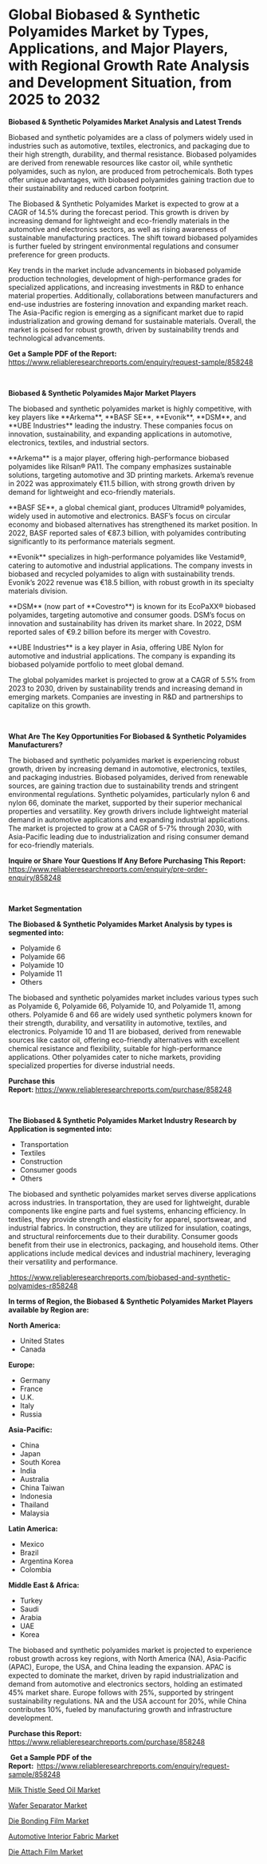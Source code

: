 <p><h1>Global Biobased & Synthetic Polyamides Market by Types, Applications, and Major Players, with Regional Growth Rate Analysis and Development Situation, from 2025 to 2032</h1></p><p><strong>Biobased & Synthetic Polyamides Market Analysis and Latest Trends</strong></p>
<p><p>Biobased and synthetic polyamides are a class of polymers widely used in industries such as automotive, textiles, electronics, and packaging due to their high strength, durability, and thermal resistance. Biobased polyamides are derived from renewable resources like castor oil, while synthetic polyamides, such as nylon, are produced from petrochemicals. Both types offer unique advantages, with biobased polyamides gaining traction due to their sustainability and reduced carbon footprint.</p><p>The Biobased & Synthetic Polyamides Market is expected to grow at a CAGR of 14.5% during the forecast period. This growth is driven by increasing demand for lightweight and eco-friendly materials in the automotive and electronics sectors, as well as rising awareness of sustainable manufacturing practices. The shift toward biobased polyamides is further fueled by stringent environmental regulations and consumer preference for green products.</p><p>Key trends in the market include advancements in biobased polyamide production technologies, development of high-performance grades for specialized applications, and increasing investments in R&D to enhance material properties. Additionally, collaborations between manufacturers and end-use industries are fostering innovation and expanding market reach. The Asia-Pacific region is emerging as a significant market due to rapid industrialization and growing demand for sustainable materials. Overall, the market is poised for robust growth, driven by sustainability trends and technological advancements.</p></p>
<p><strong>Get a Sample PDF of the Report:&nbsp;</strong> <a href="https://www.reliableresearchreports.com/enquiry/request-sample/858248?utm_campaign=83&utm_medium=2&utm_source=Github&utm_content=ia&utm_term=25012025&utm_id=biobased-synthetic-polyamides">https://www.reliableresearchreports.com/enquiry/request-sample/858248</a></p>
<p>&nbsp;</p>
<p><strong>Biobased & Synthetic Polyamides Major Market Players</strong></p>
<p><p>The biobased and synthetic polyamides market is highly competitive, with key players like **Arkema**, **BASF SE**, **Evonik**, **DSM**, and **UBE Industries** leading the industry. These companies focus on innovation, sustainability, and expanding applications in automotive, electronics, textiles, and industrial sectors.</p><p>**Arkema** is a major player, offering high-performance biobased polyamides like Rilsan® PA11. The company emphasizes sustainable solutions, targeting automotive and 3D printing markets. Arkema’s revenue in 2022 was approximately €11.5 billion, with strong growth driven by demand for lightweight and eco-friendly materials.</p><p>**BASF SE**, a global chemical giant, produces Ultramid® polyamides, widely used in automotive and electronics. BASF’s focus on circular economy and biobased alternatives has strengthened its market position. In 2022, BASF reported sales of €87.3 billion, with polyamides contributing significantly to its performance materials segment.</p><p>**Evonik** specializes in high-performance polyamides like Vestamid®, catering to automotive and industrial applications. The company invests in biobased and recycled polyamides to align with sustainability trends. Evonik’s 2022 revenue was €18.5 billion, with robust growth in its specialty materials division.</p><p>**DSM** (now part of **Covestro**) is known for its EcoPaXX® biobased polyamides, targeting automotive and consumer goods. DSM’s focus on innovation and sustainability has driven its market share. In 2022, DSM reported sales of €9.2 billion before its merger with Covestro.</p><p>**UBE Industries** is a key player in Asia, offering UBE Nylon for automotive and industrial applications. The company is expanding its biobased polyamide portfolio to meet global demand.</p><p>The global polyamides market is projected to grow at a CAGR of 5.5% from 2023 to 2030, driven by sustainability trends and increasing demand in emerging markets. Companies are investing in R&D and partnerships to capitalize on this growth.</p></p>
<p>&nbsp;</p>
<p><strong>What Are The Key Opportunities For Biobased & Synthetic Polyamides Manufacturers?</strong></p>
<p><p>The biobased and synthetic polyamides market is experiencing robust growth, driven by increasing demand in automotive, electronics, textiles, and packaging industries. Biobased polyamides, derived from renewable sources, are gaining traction due to sustainability trends and stringent environmental regulations. Synthetic polyamides, particularly nylon 6 and nylon 66, dominate the market, supported by their superior mechanical properties and versatility. Key growth drivers include lightweight material demand in automotive applications and expanding industrial applications. The market is projected to grow at a CAGR of 5-7% through 2030, with Asia-Pacific leading due to industrialization and rising consumer demand for eco-friendly materials.</p></p>
<p><strong>Inquire or Share Your Questions If Any Before Purchasing This Report:</strong> <a href="https://www.reliableresearchreports.com/enquiry/pre-order-enquiry/858248?utm_campaign=83&utm_medium=2&utm_source=Github&utm_content=ia&utm_term=25012025&utm_id=biobased-synthetic-polyamides">https://www.reliableresearchreports.com/enquiry/pre-order-enquiry/858248</a></p>
<p>&nbsp;</p>
<p><strong>Market Segmentation</strong></p>
<p><strong>The Biobased & Synthetic Polyamides Market Analysis by types is segmented into:</strong></p>
<p><ul><li>Polyamide 6</li><li>Polyamide 66</li><li>Polyamide 10</li><li>Polyamide 11</li><li>Others</li></ul></p>
<p><p>The biobased and synthetic polyamides market includes various types such as Polyamide 6, Polyamide 66, Polyamide 10, and Polyamide 11, among others. Polyamide 6 and 66 are widely used synthetic polymers known for their strength, durability, and versatility in automotive, textiles, and electronics. Polyamide 10 and 11 are biobased, derived from renewable sources like castor oil, offering eco-friendly alternatives with excellent chemical resistance and flexibility, suitable for high-performance applications. Other polyamides cater to niche markets, providing specialized properties for diverse industrial needs.</p></p>
<p><strong>Purchase this Report:&nbsp;</strong><a href="https://www.reliableresearchreports.com/purchase/858248?utm_campaign=83&utm_medium=2&utm_source=Github&utm_content=ia&utm_term=25012025&utm_id=biobased-synthetic-polyamides">https://www.reliableresearchreports.com/purchase/858248</a></p>
<p>&nbsp;</p>
<p><strong>The Biobased & Synthetic Polyamides Market Industry Research by Application is segmented into:</strong></p>
<p><ul><li>Transportation</li><li>Textiles</li><li>Construction</li><li>Consumer goods</li><li>Others</li></ul></p>
<p><p>The biobased and synthetic polyamides market serves diverse applications across industries. In transportation, they are used for lightweight, durable components like engine parts and fuel systems, enhancing efficiency. In textiles, they provide strength and elasticity for apparel, sportswear, and industrial fabrics. In construction, they are utilized for insulation, coatings, and structural reinforcements due to their durability. Consumer goods benefit from their use in electronics, packaging, and household items. Other applications include medical devices and industrial machinery, leveraging their versatility and performance.</p></p>
<p><a href="https://www.reliableresearchreports.com/biobased-and-synthetic-polyamides-r858248?utm_campaign=83&utm_medium=2&utm_source=Github&utm_content=ia&utm_term=25012025&utm_id=biobased-synthetic-polyamides">&nbsp;https://www.reliableresearchreports.com/biobased-and-synthetic-polyamides-r858248</a></p>
<p><strong>In terms of Region, the Biobased & Synthetic Polyamides Market Players available by Region are:</strong></p>
<p>
    <p> <strong> North America: </strong>
        <ul>
            <li>United States</li>
            <li>Canada</li>
        </ul>
        </p> 
    <p> <strong> Europe: </strong>
        <ul>
            <li>Germany</li>
            <li>France</li>
            <li>U.K.</li>
            <li>Italy</li>
            <li>Russia</li>
        </ul>
        </p> 
    <p> <strong> Asia-Pacific: </strong>
        <ul>
            <li>China</li>
            <li>Japan</li>
            <li>South Korea</li>
            <li>India</li>
            <li>Australia</li>
            <li>China Taiwan</li>
            <li>Indonesia</li>
            <li>Thailand</li>
            <li>Malaysia</li>
        </ul>
        </p> 
    <p> <strong> Latin America: </strong>
        <ul>
            <li>Mexico</li>
            <li>Brazil</li>
            <li>Argentina Korea</li>
            <li>Colombia</li>
        </ul>
        </p> 
    <p> <strong> Middle East & Africa: </strong>
        <ul>
            <li>Turkey</li>
            <li>Saudi</li>
            <li>Arabia</li>
            <li>UAE</li>
            <li>Korea</li>
        </ul>
    </p>
    </p>
<p><p>The biobased and synthetic polyamides market is projected to experience robust growth across key regions, with North America (NA), Asia-Pacific (APAC), Europe, the USA, and China leading the expansion. APAC is expected to dominate the market, driven by rapid industrialization and demand from automotive and electronics sectors, holding an estimated 45% market share. Europe follows with 25%, supported by stringent sustainability regulations. NA and the USA account for 20%, while China contributes 10%, fueled by manufacturing growth and infrastructure development.</p></p>
<p><strong>Purchase this Report: </strong><a href="https://www.reliableresearchreports.com/purchase/858248?utm_campaign=83&utm_medium=2&utm_source=Github&utm_content=ia&utm_term=25012025&utm_id=biobased-synthetic-polyamides">https://www.reliableresearchreports.com/purchase/858248</a></p>
<p>&nbsp;<strong>Get a Sample PDF of the Report:&nbsp;&nbsp;</strong><a href="https://www.reliableresearchreports.com/enquiry/request-sample/858248?utm_campaign=83&utm_medium=2&utm_source=Github&utm_content=ia&utm_term=25012025&utm_id=biobased-synthetic-polyamides">https://www.reliableresearchreports.com/enquiry/request-sample/858248</a></p>
<p><strong></strong></p>
<p><p><a href="https://github.com/siobhanbusker813/Market-Research-Report-List-1/blob/main/milk-thistle-seed-oil-market.md?utm_campaign=83&utm_medium=2&utm_source=Github&utm_content=ia&utm_term=25012025&utm_id=biobased-synthetic-polyamides">Milk Thistle Seed Oil Market</a></p><p><a href="https://github.com/jeastefanowicz7816/Market-Research-Report-List-1/blob/main/wafer-separator-market.md?utm_campaign=83&utm_medium=2&utm_source=Github&utm_content=ia&utm_term=25012025&utm_id=biobased-synthetic-polyamides">Wafer Separator Market</a></p><p><a href="https://github.com/tambraunrue691969/Market-Research-Report-List-1/blob/main/die-bonding-film-market.md?utm_campaign=83&utm_medium=2&utm_source=Github&utm_content=ia&utm_term=25012025&utm_id=biobased-synthetic-polyamides">Die Bonding Film Market</a></p><p><a href="https://github.com/oslieselotte2192/Market-Research-Report-List-1/blob/main/automotive-interior-fabric-market.md?utm_campaign=83&utm_medium=2&utm_source=Github&utm_content=ia&utm_term=25012025&utm_id=biobased-synthetic-polyamides">Automotive Interior Fabric Market</a></p><p><a href="https://github.com/tona7vba/Market-Research-Report-List-1/blob/main/die-attach-film-market.md?utm_campaign=83&utm_medium=2&utm_source=Github&utm_content=ia&utm_term=25012025&utm_id=biobased-synthetic-polyamides">Die Attach Film Market</a></p></p>